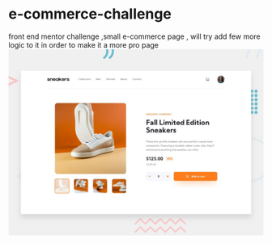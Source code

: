# e-commerce-challenge

front end mentor challenge ,small e-commerce page , will try add few more logic to it in order to make it a more pro page
![e-commerce](design/desktop-preview.jpg)
